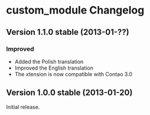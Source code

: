 custom_module Changelog
=======================

Version 1.1.0 stable (2013-01-??)
---------------------------------

### Improved
- Added the Polish translation
- Improved the English translation
- The xtension is now compatible with Contao 3.0


Version 1.0.0 stable (2013-01-20)
---------------------------------

Initial release.